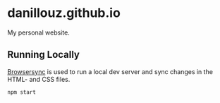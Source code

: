 # danillouz.github.io

My personal website.

## Running Locally

[Browsersync](https://www.browsersync.io/) is used to run a local dev server and sync changes in the HTML- and CSS files.

```
npm start
```
